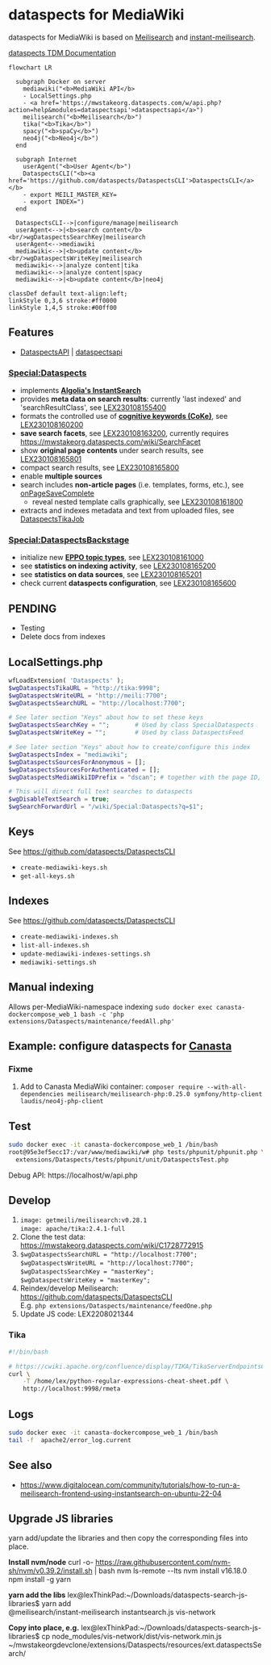 # dataspects for MediaWiki

dataspects for MediaWiki is based on [Meilisearch](https://www.meilisearch.com) and [instant-meilisearch](https://github.com/meilisearch/instant-meilisearch).

[dataspects TDM Documentation](https://htmlpreview.github.io/?https://github.com/dataspects/mediawiki-extensions-Dataspects/blob/master/doc.html)

```mermaid
flowchart LR

  subgraph Docker on server
    mediawiki("<b>MediaWiki API</b>
    - LocalSettings.php
    - <a href='https://mwstakeorg.dataspects.com/w/api.php?action=help&modules=dataspectsapi'>dataspectsapi</a>")
    meilisearch("<b>Meilisearch</b>")
    tika("<b>Tika</b>")
    spacy("<b>spaCy</b>")
    neo4j("<b>Neo4j</b>")
  end

  subgraph Internet
    userAgent("<b>User Agent</b>")
    DataspectsCLI("<b><a href='https://github.com/dataspects/DataspectsCLI'>DataspectsCLI</a></b>
    - export MEILI_MASTER_KEY=
    - export INDEX=")
  end

  DataspectsCLI-->|configure/manage|meilisearch
  userAgent<-->|<b>search content</b><br/>wgDataspectsSearchKey|meilisearch
  userAgent<-->mediawiki
  mediawiki<-->|<b>update content</b><br/>wgDataspectsWriteKey|meilisearch
  mediawiki<-->|analyze content|tika
  mediawiki<-->|analyze content|spacy
  mediawiki<-->|<b>update content</b>|neo4j

classDef default text-align:left;
linkStyle 0,3,6 stroke:#ff0000
linkStyle 1,4,5 stroke:#00ff00
```

## Features

- [DataspectsAPI](https://github.com/dataspects/mediawiki-extensions-Dataspects/blob/main/includes/api/DataspectsAPI.php) | [dataspectsapi](https://mwstakeorg.dataspects.com/w/api.php?action=help&modules=dataspectsapi)

### [Special:Dataspects](https://mwstakeorg.dataspects.com/wiki/Special:Dataspects)

- implements **[Algolia's InstantSearch](https://github.com/meilisearch/instant-meilisearch)**
- provides **meta data on search results**: currently 'last indexed' and 'searchResultClass', see [LEX230108155400](https://github.com/dataspects/mediawiki-extensions-Dataspects/search?q=LEX230108155400)
- formats the controlled use of **[cognitive keywords (CoKe)](https://wiki.dataspects.com/wiki/C1537999723)**, see [LEX230108160200](https://github.com/dataspects/mediawiki-extensions-Dataspects/search?q=LEX230108160200)
- **save search facets**, see [LEX230108163200](https://github.com/dataspects/mediawiki-extensions-Dataspects/search?q=LEX230108163200), currently requires https://mwstakeorg.dataspects.com/wiki/SearchFacet
- show **original page contents** under search results, see [LEX230108165801](https://github.com/dataspects/mediawiki-extensions-Dataspects/search?q=LEX230108165801)
- compact search results, see [LEX230108165800](https://github.com/dataspects/mediawiki-extensions-Dataspects/search?q=LEX230108165800)
- enable **multiple sources**
- search includes **non-article pages** (i.e. templates, forms, etc.), see [onPageSaveComplete](https://github.com/dataspects/mediawiki-extensions-Dataspects/search?q=onPageSaveComplete)
  - reveal nested template calls graphically, see [LEX230108161800](https://github.com/dataspects/mediawiki-extensions-Dataspects/search?q=LEX230108161800)
- extracts and indexes metadata and text from uploaded files, see [DataspectsTikaJob](https://github.com/dataspects/mediawiki-extensions-Dataspects/search?q=DataspectsTikaJob)

### [Special:DataspectsBackstage](https://mwstakeorg.dataspects.com/wiki/Special:DataspectsBackstage)

- initialize new **[EPPO topic types](https://mwstakeorg.dataspects.com/wiki/EPPO)**, see [LEX230108161000](https://github.com/dataspects/mediawiki-extensions-Dataspects/search?q=LEX230108161000)
- see **statistics on indexing activity**, see [LEX230108165200](https://github.com/dataspects/mediawiki-extensions-Dataspects/search?q=LEX230108165200)
- see **statistics on data sources**, see [LEX230108165201](https://github.com/dataspects/mediawiki-extensions-Dataspects/search?q=LEX230108165201)
- check current **dataspects configuration**, see [LEX230108165600](https://github.com/dataspects/mediawiki-extensions-Dataspects/search?q=LEX230108165600)

## **PENDING**

- Testing
- Delete docs from indexes

## LocalSettings.php

```php
wfLoadExtension( 'Dataspects' );
$wgDataspectsTikaURL = "http://tika:9998";
$wgDataspectsWriteURL = "http://meili:7700";
$wgDataspectsSearchURL = "http://localhost:7700";

# See later section "Keys" about how to set these keys
$wgDataspectsSearchKey = "";       # Used by class SpecialDataspects
$wgDataspectsWriteKey = "";        # Used by class DataspectsFeed

# See later section "Keys" about how to create/configure this index
$wgDataspectsIndex = "mediawiki";
$wgDataspectsSourcesForAnonymous = [];
$wgDataspectsSourcesForAuthenticated = [];
$wgDataspectsMediaWikiIDPrefix = "dscan"; # together with the page ID, this represents the index doc id

# This will direct full text searches to dataspects
$wgDisableTextSearch = true;
$wgSearchForwardUrl = "/wiki/Special:Dataspects?q=$1";
```

## Keys

See https://github.com/dataspects/DataspectsCLI

- `create-mediawiki-keys.sh`
- `get-all-keys.sh`

## Indexes

See https://github.com/dataspects/DataspectsCLI

- `create-mediawiki-indexes.sh`
- `list-all-indexes.sh`
- `update-mediawiki-indexes-settings.sh`
- `mediawiki-settings.sh`

## Manual indexing

Allows per-MediaWiki-namespace indexing
`sudo docker exec canasta-dockercompose_web_1 bash -c 'php extensions/Dataspects/maintenance/feedAll.php'`

## Example: configure dataspects for [Canasta](https://canasta.wiki/)

### Fixme

1. Add to Canasta MediaWiki container: `composer require --with-all-dependencies meilisearch/meilisearch-php:0.25.0 symfony/http-client laudis/neo4j-php-client`

## Test

```bash
sudo docker exec -it canasta-dockercompose_web_1 /bin/bash
root@95e3ef5ecc17:/var/www/mediawiki/w# php tests/phpunit/phpunit.php \
  extensions/Dataspects/tests/phpunit/unit/DataspectsTest.php
```

Debug API: https://localhost/w/api.php

## Develop

1. `image: getmeili/meilisearch:v0.28.1`<br/>`image: apache/tika:2.4.1-full`
2. Clone the test data: https://mwstakeorg.dataspects.com/wiki/C1728772915
3. `$wgDataspectsSearchURL = "http://localhost:7700";`<br/>`$wgDataspectsWriteURL = "http://localhost:7700";`<br/>`$wgDataspectsSearchKey = "masterKey";`<br/>
   `$wgDataspectsWriteKey = "masterKey";`
4. Reindex/develop Meilisearch: https://github.com/dataspects/DataspectsCLI<br/>E.g. `php extensions/Dataspects/maintenance/feedOne.php`
5. Update JS code: LEX2208021344

### Tika

```bash
#!/bin/bash

# https://cwiki.apache.org/confluence/display/TIKA/TikaServerEndpointsCompared
curl \
    -T /home/lex/python-regular-expressions-cheat-sheet.pdf \
    http://localhost:9998/rmeta
```

## Logs

```bash
sudo docker exec -it canasta-dockercompose_web_1 /bin/bash
tail -f  apache2/error_log.current
```

## See also

- https://www.digitalocean.com/community/tutorials/how-to-run-a-meilisearch-frontend-using-instantsearch-on-ubuntu-22-04

## Upgrade JS libraries

yarn add/update the libraries and then copy the corresponding files into place.

**Install nvm/node**
curl -o- https://raw.githubusercontent.com/nvm-sh/nvm/v0.39.2/install.sh | bash
nvm ls-remote --lts
nvm install v16.18.0
npm install -g yarn

**yarn add the libs**
lex@lexThinkPad:~/Downloads/dataspects-search-js-libraries$ yarn add \
 @meilisearch/instant-meilisearch instantsearch.js vis-network

**Copy into place, e.g.**
lex@lexThinkPad:~/Downloads/dataspects-search-js-libraries$ cp node_modules/vis-network/dist/vis-network.min.js ~/mwstakeorgdevclone/extensions/Dataspects/resources/ext.dataspectsSearch/
